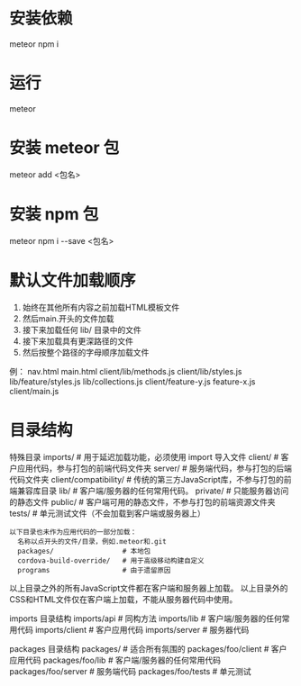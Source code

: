 # 安装依赖
  meteor npm i

# 运行
  meteor

# 安装 meteor 包
  meteor add <包名>

# 安装 npm 包
  meteor npm i --save <包名>

# 默认文件加载顺序
  1. 始终在其他所有内容之前加载HTML模板文件
  2. 然后main.开头的文件加载
  3. 接下来加载任何 lib/ 目录中的文件
  4. 接下来加载具有更深路径的文件
  5. 然后按整个路径的字母顺序加载文件

  例：
    nav.html
    main.html
    client/lib/methods.js
    client/lib/styles.js
    lib/feature/styles.js
    lib/collections.js
    client/feature-y.js
    feature-x.js
    client/main.js

# 目录结构
  特殊目录
    imports/                    # 用于延迟加载功能，必须使用 import 导入文件
    client/                     # 客户应用代码，参与打包的前端代码文件夹
    server/                     # 服务端代码，参与打包的后端代码文件夹
    client/compatibility/       # 传统的第三方JavaScript库，不参与打包的前端兼容库目录
    lib/                        # 客户端/服务器的任何常用代码。
    private/                    # 只能服务器访问的静态文件
    public/                     # 客户端可用的静态文件，不参与打包的前端资源文件夹
    tests/                      # 单元测试文件（不会加载到客户端或服务器上）

    以下目录也未作为应用代码的一部分加载：
      名称以点开头的文件/目录，例如.meteor和.git
      packages/                 # 本地包
      cordova-build-override/   # 用于高级移动构建自定义
      programs                  # 由于遗留原因

  以上目录之外的所有JavaScript文件都在客户端和服务器上加载。
  以上目录外的CSS和HTML文件仅在客户端上加载，不能从服务器代码中使用。

  imports 目录结构
    imports/api                  # 同构方法
    imports/lib                  # 客户端/服务器的任何常用代码
    imports/client               # 客户应用代码
    imports/server               # 服务器代码

  packages 目录结构
    packages/                    # 适合所有氛围的
    packages/foo/client          # 客户应用代码
    packages/foo/lib             # 客户端/服务器的任何常用代码
    packages/foo/server          # 服务端代码
    packages/foo/tests           # 单元测试